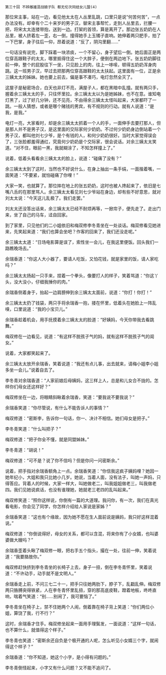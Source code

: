    第三十回 不辨雌雄混战娘子队 都无伦次同结女儿盟(4) 

   那位宋主事，站在一边，看见他太太在人丛里乱跳，口里只是说“何苦何苦”，一点办法没有。却幸有个二十来岁的男子汉，替宋主事帮忙，走到人丛里去，拦腰一把，将宋太太连搂带抱，送到一边。打架的首领，算是离开了。那边张五奶奶在人丛里，被人挤着左一歪，右一倒，撞得她手上玉镯子直响。她伸着两只肥手，拍了一下巴掌，身子往后一仰，昂着说道：“反了，阴沟里翻……”

   一句话没有说完，脚下踩着一块浓痰，一个不留心，身子望后一倒。她后面正是两位穿高跟鞋子的太太，哪里抵得住这一个大胖子，便倒在两边地下。张五奶奶脚往前一伸，整个的屁股往下一坐，只见脸上的肉，往上一哆嗦，顿得五奶奶浑身肉跳。这一班男子汉，早过去把那两位穿高跟鞋的太太扶起。这里面有一位，正是余三姨太太的姊妹。她也要上前去，偏是事不凑巧，电灯忽然全灭了。

   这屋子是秘密场合，白天也非灯不亮，满屋子人，都在黑暗中乱撞。就有两只手，握着余三姨太太的手，只往怀里拉。余三姨太太以为是她姊妹，也不在意。谁知电灯黑了，过了好几分钟，还不见亮，不由得余三姨太太怪叫起来，大家都吓了一跳。一般人猜想，或者是哪个赌钱的男宾，有不规则的行动。就有人说道：“是我，是我。”

   电灯一亮，大家看时，却是余三姨太太抓着一个人的手，一面伸手去要打那人，但是那人并不是男子汉，是这里面的交际家何少奶奶。不过何少奶奶身边倒站着一个男子汉，都叫他刘七少爷，是个有钱的人，和何少奶奶很好。当时大家觉得误会了，三张脸都羞得通红，究竟何少奶奶是个交际家，很会说话。对余三姨太太笑道。“对不住，眼前一黑，我就糊涂了，不知怎样撞上了。”

   说着，低着头看看余三姨太太的脸上，说道：“碰痛了没有？”

   余三姨太太到了这时，当然也不好说什么，在身上抽出一条手绢，一面揩着嘴，一面笑道：“不要紧，就怕碰痛了你哩！”

   大家一笑，也就算了。那位摔在地上的张五奶奶，这时也被人搀起来了，依旧是七嘴八舌的在那里骂人。余三姨太太看见刘七少爷站在身边，却有些不好意思，就对刘太太说：“今天这儿乱极了。我们走罢。”

   刘太太还没答出话来，余三姨太太已经不耐烦再等，一掀帘子，便先走了。走出门来，坐了自己的马车，迳自回家。

   到了家里，只见他们的二小姐依旧和梅双修李冬青坐在一处谈话。梅双修看见她进来，先笑起来道：“我们也算会坐吧？作客的回来了，我们还没走呢。”

   余三姨太太道：“日场电影算是误了，索性坐一会儿，在我这里便饭。回头我们一路瞧晚场去。”

   余瑞香道：“你这人大小器了，要请人吃饭，又怕花钱，就是家里的饭，请人家吃吗？”

   余三姨太太扬起一只手来，捏着一个拳头，像要打人的样子，笑着骂道：“你这丫头，没大没小，仔细我捶你的肉。”

   余瑞香侧着身于，抬起一边肩膀伸到余三姨太太面前，说道：“你打！你打！”

   余三姨太太扔了钱袋，两只手将余瑞香一抱，搂在怀里，低着头在她脸上一阵乱嗅，口里说道：“我的小宝贝儿。”

   余瑞香趁着机会，用手抚摸着余三姨太太的脸道：“好姨妈，今天你带我去看跳舞。”

   梅双修在一边看见，说道：“有这样不脱孩子气的妈，就有这样不脱孩子气的闺女。”

   说着，大家都笑起来了。

   余三姨太太放开余瑞香，笑着说道：“我还有点儿事，出去就来，请梅小姐李小姐多坐一会儿。”说着自去了。

   李冬青对余瑞香道：“人家前娘后母姨妈，这三样上人，总是和儿女合不拢的。怎样你们母女还这样好？”

   梅双修坐在一边，将眼睛斜瞅着余瑞香，笑道：“要我说不要我说？”

   余瑞香笑道：“你尽管说，有什么不能告诉人的事情？”

   梅双修道：“密斯李，告诉你一句话，你一、决计不相信。她们母女是把子。”

   李冬青笑道：“什么叫把子？”

   梅双修道：“把子你全不懂，就是同盟姊妹。”

   李冬青道：“胡说！”

   梅双修道：“可不是？说了你不信吗？但是你问一问密斯余。”

   说着，把手指对余瑞香额角上一点。余瑞香笑道：“你信我这疯子姨妈哩？她因一她年纪小，大姐和我只比她小几岁。她说，当着人面，没有法子，叫她一声妈，只得答应。背着人的时候，大家一样大，叫她做老二，叫我姐姐做老三，叫我做老四。我们见她说疯话，也没有谁理她，她就老三老四的乱叫起来。”

   梅双修笑道：“照你这样说，你倒有一篇的大道理。我问你，有一次，我们在真光看电影，你会见了同学，你怎样介绍给人家说是家姊？”

   余瑞香笑道：“这也有个缘故，因为她不愿在生人面前说是姨妈，我只好这样混着说。”

   梅双修道：“你倒说得好，母女的关系，都可以含混，将来你有了小女婿，也叫婆婆做大嫂吗？”

   余瑞香歪着头瞅了梅双修一眼，把右手五个指头，撮在一处，往前一伸，笑着说道：“我要胳肢你。”

   梅双修赶快挤到李冬青坐的长椅子上去，身子一扭，倒在李冬青怀里，笑着说道：“不许动手，动手就不是文明人。”

   余瑞香走上前，不问三七二十一，把手只往她两肋下，脖子下，乱戳乱伸。梅双修两只胳膊突得铁紧，人在李冬青怀里乱扭，穿的那高底皮鞋，蹬着地板，咚咚直响，喘着气笑道：“别……别闹了，我可要恼了。”

   李冬青坐在椅子上，禁不住她两个人闹，倒着靠在椅子背上笑道：“你们两位小姐，算饶了我，行不行？”

   这时，余瑞香才住手。梅双修坐起来一面用手理鬓发，一面说道：“这样一句话，也不算什么，就值得这个样子。”

   李冬青也笑道：“密斯余还自负是个极开通的人呢，怎么听见小女婿三个字，就闹得这个样子？”

   余瑞香道：“你不知道，她这个小字，是小得有问题的。”

   李冬青倒怪起来，小字又有什么问题？又不能不追问了。

